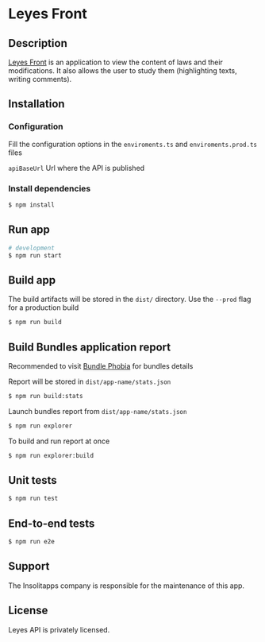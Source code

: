 # Leyes Front

## Description

[Leyes Front](https://github.com/geraldosalazar16/leyes-front.git) is an application to view the content of laws and
their modifications. It also allows the user to study them (highlighting texts, writing comments).

## Installation

### Configuration

Fill the configuration options in the `enviroments.ts` and `enviroments.prod.ts` files

`apiBaseUrl` Url where the API is published

### Install dependencies

```bash
$ npm install
```

## Run app

```bash
# development
$ npm run start

```

## Build app

The build artifacts will be stored in the `dist/` directory. Use the `--prod` flag for a production build

```bash
$ npm run build
```

## Build Bundles application report
Recommended to visit [Bundle Phobia](https://bundlephobia.com/) for bundles details

Report will be stored in `dist/app-name/stats.json`

```bash
$ npm run build:stats
```
Launch bundles report from `dist/app-name/stats.json`

```bash
$ npm run explorer
```

To build and run report at once

```bash
$ npm run explorer:build
```

## Unit tests

```bash
$ npm run test
```

## End-to-end tests

```bash
$ npm run e2e
```

## Support

The Insolitapps company is responsible for the maintenance of this app.

## License

Leyes API is privately licensed.
